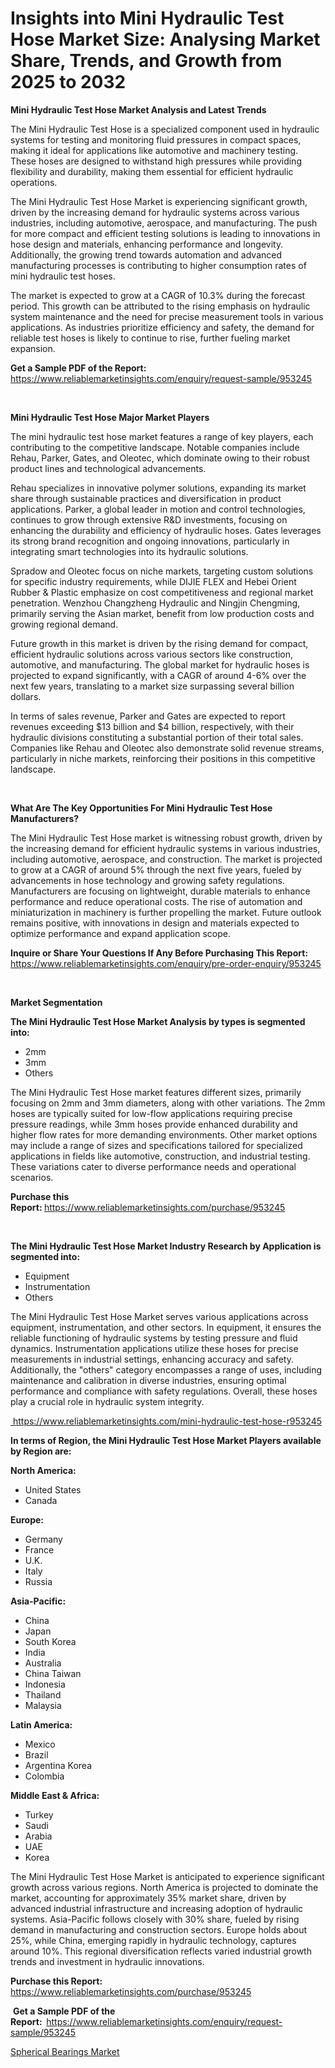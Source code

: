 <p><h1>Insights into Mini Hydraulic Test Hose Market Size: Analysing Market Share, Trends, and Growth from 2025 to 2032</h1></p><p><strong>Mini Hydraulic Test Hose Market Analysis and Latest Trends</strong></p>
<p><p>The Mini Hydraulic Test Hose is a specialized component used in hydraulic systems for testing and monitoring fluid pressures in compact spaces, making it ideal for applications like automotive and machinery testing. These hoses are designed to withstand high pressures while providing flexibility and durability, making them essential for efficient hydraulic operations.</p><p>The Mini Hydraulic Test Hose Market is experiencing significant growth, driven by the increasing demand for hydraulic systems across various industries, including automotive, aerospace, and manufacturing. The push for more compact and efficient testing solutions is leading to innovations in hose design and materials, enhancing performance and longevity. Additionally, the growing trend towards automation and advanced manufacturing processes is contributing to higher consumption rates of mini hydraulic test hoses.</p><p>The market is expected to grow at a CAGR of 10.3% during the forecast period. This growth can be attributed to the rising emphasis on hydraulic system maintenance and the need for precise measurement tools in various applications. As industries prioritize efficiency and safety, the demand for reliable test hoses is likely to continue to rise, further fueling market expansion.</p></p>
<p><strong>Get a Sample PDF of the Report:&nbsp;</strong> <a href="https://www.reliablemarketinsights.com/enquiry/request-sample/953245?utm_campaign=3206&utm_medium=2&utm_source=Github&utm_content=ia&utm_term=11042025&utm_id=mini-hydraulic-test-hose">https://www.reliablemarketinsights.com/enquiry/request-sample/953245</a></p>
<p>&nbsp;</p>
<p><strong>Mini Hydraulic Test Hose Major Market Players</strong></p>
<p><p>The mini hydraulic test hose market features a range of key players, each contributing to the competitive landscape. Notable companies include Rehau, Parker, Gates, and Oleotec, which dominate owing to their robust product lines and technological advancements. </p><p>Rehau specializes in innovative polymer solutions, expanding its market share through sustainable practices and diversification in product applications. Parker, a global leader in motion and control technologies, continues to grow through extensive R&D investments, focusing on enhancing the durability and efficiency of hydraulic hoses. Gates leverages its strong brand recognition and ongoing innovations, particularly in integrating smart technologies into its hydraulic solutions. </p><p>Spradow and Oleotec focus on niche markets, targeting custom solutions for specific industry requirements, while DIJIE FLEX and Hebei Orient Rubber & Plastic emphasize on cost competitiveness and regional market penetration. Wenzhou Changzheng Hydraulic and Ningjin Chengming, primarily serving the Asian market, benefit from low production costs and growing regional demand.</p><p>Future growth in this market is driven by the rising demand for compact, efficient hydraulic solutions across various sectors like construction, automotive, and manufacturing. The global market for hydraulic hoses is projected to expand significantly, with a CAGR of around 4-6% over the next few years, translating to a market size surpassing several billion dollars.</p><p>In terms of sales revenue, Parker and Gates are expected to report revenues exceeding $13 billion and $4 billion, respectively, with their hydraulic divisions constituting a substantial portion of their total sales. Companies like Rehau and Oleotec also demonstrate solid revenue streams, particularly in niche markets, reinforcing their positions in this competitive landscape.</p></p>
<p>&nbsp;</p>
<p><strong>What Are The Key Opportunities For Mini Hydraulic Test Hose Manufacturers?</strong></p>
<p><p>The Mini Hydraulic Test Hose market is witnessing robust growth, driven by the increasing demand for efficient hydraulic systems in various industries, including automotive, aerospace, and construction. The market is projected to grow at a CAGR of around 5% through the next five years, fueled by advancements in hose technology and growing safety regulations. Manufacturers are focusing on lightweight, durable materials to enhance performance and reduce operational costs. The rise of automation and miniaturization in machinery is further propelling the market. Future outlook remains positive, with innovations in design and materials expected to optimize performance and expand application scope.</p></p>
<p><strong>Inquire or Share Your Questions If Any Before Purchasing This Report:</strong> <a href="https://www.reliablemarketinsights.com/enquiry/pre-order-enquiry/953245?utm_campaign=3206&utm_medium=2&utm_source=Github&utm_content=ia&utm_term=11042025&utm_id=mini-hydraulic-test-hose">https://www.reliablemarketinsights.com/enquiry/pre-order-enquiry/953245</a></p>
<p>&nbsp;</p>
<p><strong>Market Segmentation</strong></p>
<p><strong>The Mini Hydraulic Test Hose Market Analysis by types is segmented into:</strong></p>
<p><ul><li>2mm</li><li>3mm</li><li>Others</li></ul></p>
<p><p>The Mini Hydraulic Test Hose market features different sizes, primarily focusing on 2mm and 3mm diameters, along with other variations. The 2mm hoses are typically suited for low-flow applications requiring precise pressure readings, while 3mm hoses provide enhanced durability and higher flow rates for more demanding environments. Other market options may include a range of sizes and specifications tailored for specialized applications in fields like automotive, construction, and industrial testing. These variations cater to diverse performance needs and operational scenarios.</p></p>
<p><strong>Purchase this Report:&nbsp;</strong><a href="https://www.reliablemarketinsights.com/purchase/953245?utm_campaign=3206&utm_medium=2&utm_source=Github&utm_content=ia&utm_term=11042025&utm_id=mini-hydraulic-test-hose">https://www.reliablemarketinsights.com/purchase/953245</a></p>
<p>&nbsp;</p>
<p><strong>The Mini Hydraulic Test Hose Market Industry Research by Application is segmented into:</strong></p>
<p><ul><li>Equipment</li><li>Instrumentation</li><li>Others</li></ul></p>
<p><p>The Mini Hydraulic Test Hose Market serves various applications across equipment, instrumentation, and other sectors. In equipment, it ensures the reliable functioning of hydraulic systems by testing pressure and fluid dynamics. Instrumentation applications utilize these hoses for precise measurements in industrial settings, enhancing accuracy and safety. Additionally, the "others" category encompasses a range of uses, including maintenance and calibration in diverse industries, ensuring optimal performance and compliance with safety regulations. Overall, these hoses play a crucial role in hydraulic system integrity.</p></p>
<p><a href="https://www.reliablemarketinsights.com/mini-hydraulic-test-hose-r953245?utm_campaign=3206&utm_medium=2&utm_source=Github&utm_content=ia&utm_term=11042025&utm_id=mini-hydraulic-test-hose">&nbsp;https://www.reliablemarketinsights.com/mini-hydraulic-test-hose-r953245</a></p>
<p><strong>In terms of Region, the Mini Hydraulic Test Hose Market Players available by Region are:</strong></p>
<p>
    <p> <strong> North America: </strong>
        <ul>
            <li>United States</li>
            <li>Canada</li>
        </ul>
        </p> 
    <p> <strong> Europe: </strong>
        <ul>
            <li>Germany</li>
            <li>France</li>
            <li>U.K.</li>
            <li>Italy</li>
            <li>Russia</li>
        </ul>
        </p> 
    <p> <strong> Asia-Pacific: </strong>
        <ul>
            <li>China</li>
            <li>Japan</li>
            <li>South Korea</li>
            <li>India</li>
            <li>Australia</li>
            <li>China Taiwan</li>
            <li>Indonesia</li>
            <li>Thailand</li>
            <li>Malaysia</li>
        </ul>
        </p> 
    <p> <strong> Latin America: </strong>
        <ul>
            <li>Mexico</li>
            <li>Brazil</li>
            <li>Argentina Korea</li>
            <li>Colombia</li>
        </ul>
        </p> 
    <p> <strong> Middle East & Africa: </strong>
        <ul>
            <li>Turkey</li>
            <li>Saudi</li>
            <li>Arabia</li>
            <li>UAE</li>
            <li>Korea</li>
        </ul>
    </p>
    </p>
<p><p>The Mini Hydraulic Test Hose Market is anticipated to experience significant growth across various regions. North America is projected to dominate the market, accounting for approximately 35% market share, driven by advanced industrial infrastructure and increasing adoption of hydraulic systems. Asia-Pacific follows closely with 30% share, fueled by rising demand in manufacturing and construction sectors. Europe holds about 25%, while China, emerging rapidly in hydraulic technology, captures around 10%. This regional diversification reflects varied industrial growth trends and investment in hydraulic innovations.</p></p>
<p><strong>Purchase this Report: </strong><a href="https://www.reliablemarketinsights.com/purchase/953245?utm_campaign=3206&utm_medium=2&utm_source=Github&utm_content=ia&utm_term=11042025&utm_id=mini-hydraulic-test-hose">https://www.reliablemarketinsights.com/purchase/953245</a></p>
<p>&nbsp;<strong>Get a Sample PDF of the Report:&nbsp;&nbsp;</strong><a href="https://www.reliablemarketinsights.com/enquiry/request-sample/953245?utm_campaign=3206&utm_medium=2&utm_source=Github&utm_content=ia&utm_term=11042025&utm_id=mini-hydraulic-test-hose">https://www.reliablemarketinsights.com/enquiry/request-sample/953245</a></p>
<p><strong></strong></p>
<p><p><a href="https://github.com/godekkutero4/Market-Research-Report-List-1/blob/main/spherical-bearings-market.md?utm_campaign=3206&utm_medium=2&utm_source=Github&utm_content=ia&utm_term=11042025&utm_id=mini-hydraulic-test-hose">Spherical Bearings Market</a></p></p>